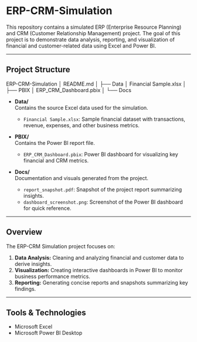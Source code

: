 # ERP-CRM-Simulation


This repository contains a simulated ERP (Enterprise Resource Planning) and CRM (Customer Relationship Management) project. The goal of this project is to demonstrate data analysis, reporting, and visualization of financial and customer-related data using Excel and Power BI.

---

## Project Structure

ERP-CRM-Simulation
│ README.md
│
├── Data
│ Financial Sample.xlsx
│
├── PBIX
│ ERP_CRM_Dashboard.pbix
│
└── Docs

- **Data/**  
  Contains the source Excel data used for the simulation.  
  - `Financial Sample.xlsx`: Sample financial dataset with transactions, revenue, expenses, and other business metrics.

- **PBIX/**  
  Contains the Power BI report file.  
  - `ERP_CRM_Dashboard.pbix`: Power BI dashboard for visualizing key financial and CRM metrics.

- **Docs/**  
  Documentation and visuals generated from the project.  
  - `report_snapshot.pdf`: Snapshot of the project report summarizing insights.  
  - `dashboard_screenshot.png`: Screenshot of the Power BI dashboard for quick reference.

---

## Overview

The ERP-CRM Simulation project focuses on:

1. **Data Analysis:** Cleaning and analyzing financial and customer data to derive insights.  
2. **Visualization:** Creating interactive dashboards in Power BI to monitor business performance metrics.  
3. **Reporting:** Generating concise reports and snapshots summarizing key findings.

---
## Tools & Technologies

- Microsoft Excel  
- Microsoft Power BI Desktop  
